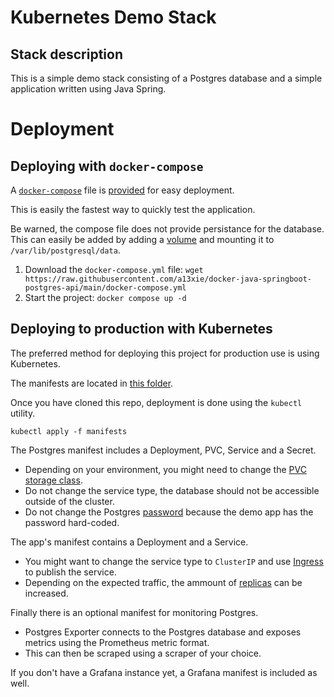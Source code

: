 # Kubernetes Demo Stack

## Stack description

This is a simple demo stack consisting of a Postgres database and a simple application written using Java Spring.

# Deployment

## Deploying with `docker-compose`

A [`docker-compose`](https://docs.docker.com/compose/) file is [provided](https://github.com/a13xie/docker-java-springboot-postgres-api/blob/main/docker-compose.yml) for easy deployment.

This is easily the fastest way to quickly test the application.

Be warned, the compose file does not provide persistance for the database. This can easily be added by adding a [volume](https://docs.docker.com/storage/volumes/#use-a-volume-with-docker-compose) and mounting it to `/var/lib/postgresql/data`.

1. Download the `docker-compose.yml` file: `wget https://raw.githubusercontent.com/a13xie/docker-java-springboot-postgres-api/main/docker-compose.yml`
1. Start the project: `docker compose up -d`

## Deploying to production with Kubernetes

The preferred method for deploying this project for production use is using Kubernetes.

The manifests are located in [this folder](https://github.com/a13xie/k8s-demo/tree/main/manifests).

Once you have cloned this repo, deployment is done using the `kubectl` utility.

```
kubectl apply -f manifests
```

The Postgres manifest includes a Deployment, PVC, Service and a Secret.
 - Depending on your environment, you might need to change the [PVC storage class](https://github.com/a13xie/k8s-demo/blob/main/manifests/postgres.yaml#L53).
 - Do not change the service type, the database should not be accessible outside of the cluster.
 - Do not change the Postgres [password](https://github.com/a13xie/k8s-demo/blob/main/manifests/postgres.yaml#L62) because the demo app has the password hard-coded.

The app's manifest contains a Deployment and a Service.
 - You might want to change the service type to `ClusterIP` and use [Ingress](https://kubernetes.io/docs/concepts/services-networking/ingress/) to publish the service.
 - Depending on the expected traffic, the ammount of [replicas](https://github.com/a13xie/k8s-demo/blob/main/manifests/api.yaml#L8) can be increased.

Finally there is an optional manifest for monitoring Postgres.
 - Postgres Exporter connects to the Postgres database and exposes metrics using the Prometheus metric format.
 - This can then be scraped using a scraper of your choice.

If you don't have a Grafana instance yet, a Grafana manifest is included as well.
